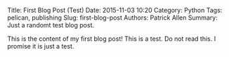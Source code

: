 Title: First Blog Post (Test)
Date: 2015-11-03 10:20
Category: Python
Tags: pelican, publishing
Slug: first-blog-post
Authors: Patrick Allen
Summary: Just a randomt test blog post.

This is the content of my first blog post! This is a test.
Do not read this. I promise it is just a test.